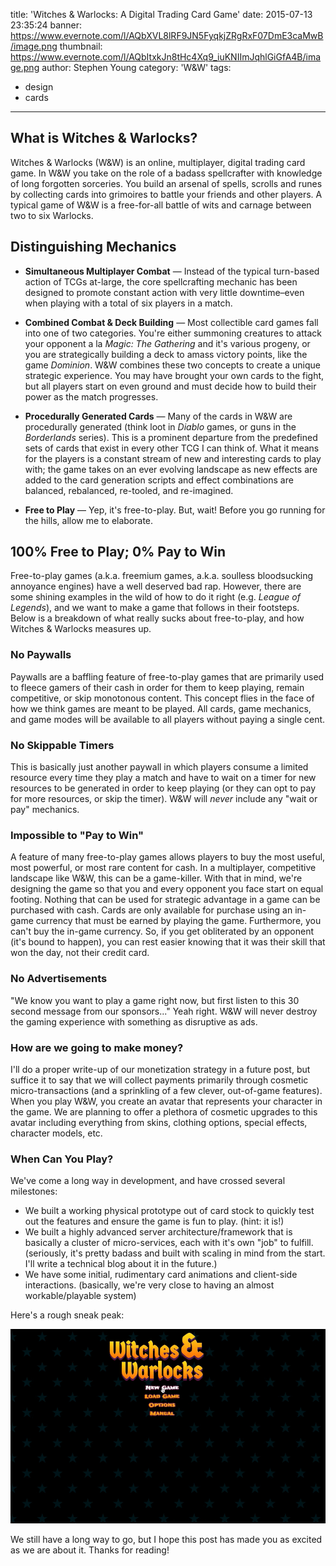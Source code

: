 title: 'Witches & Warlocks: A Digital Trading Card Game'
date: 2015-07-13 23:35:24
banner: https://www.evernote.com/l/AQbXVL8lRF9JN5FyqkjZRgRxF07DmE3caMwB/image.png
thumbnail: https://www.evernote.com/l/AQbItxkJn8tHc4Xq9_iuKNIImJqhlGiGfA4B/image.png
author: Stephen Young
category: 'W&W'
tags:
  - design
  - cards
---

## What is Witches &amp; Warlocks?

Witches &amp; Warlocks (W&amp;W) is an online, multiplayer, digital trading card game.  In W&amp;W you take on the role of a badass spellcrafter with knowledge of long forgotten sorceries.  You build an arsenal of spells, scrolls and runes by collecting cards into grimoires to battle your friends and other players.  A typical game of W&amp;W is a free-for-all battle of wits and carnage between two to six Warlocks.

<!-- more -->

## Distinguishing Mechanics

* **Simultaneous Multiplayer Combat** &mdash; Instead of the typical turn-based action of TCGs at-large, the core spellcrafting mechanic has been designed to promote constant action with very little downtime&ndash;even when playing with a total of six players in a match.

* **Combined Combat &amp; Deck Building** &mdash; Most collectible card games fall into one of two categories.  You're either summoning creatures to attack your opponent a la *Magic: The Gathering* and it's various progeny, or you are strategically building a deck to amass victory points, like the game *Dominion*.  W&amp;W combines these two concepts to create a unique strategic experience.  You may have brought your own cards to the fight, but all players start on even ground and must decide how to build their power as the match progresses.

* **Procedurally Generated Cards** &mdash; Many of the cards in W&amp;W are procedurally generated (think loot in *Diablo* games, or guns in the *Borderlands* series).  This is a prominent departure from the predefined sets of cards that exist in every other TCG I can think of.  What it means for the players is a constant stream of new and interesting cards to play with; the game takes on an ever evolving landscape as new effects are added to the card generation scripts and effect combinations are balanced, rebalanced, re-tooled, and re-imagined.

* **Free to Play** &mdash; Yep, it's free-to-play.  But, wait!  Before you go running for the hills, allow me to elaborate.

## 100% Free to Play; 0% Pay to Win

Free-to-play games (a.k.a. freemium games, a.k.a. soulless bloodsucking annoyance engines) have a well deserved bad rap.  However, there are some shining examples in the wild of how to do it right (e.g. *League of Legends*), and we want to make a game that follows in their footsteps.  Below is a breakdown of what really sucks about free-to-play, and how Witches &amp; Warlocks measures up.

### No Paywalls

Paywalls are a baffling feature of free-to-play games that are primarily used to fleece gamers of their cash in order for them to keep playing, remain competitive, or skip monotonous content.  This concept flies in the face of how we think games are meant to be played.  All cards, game mechanics, and game modes will be available to all players without paying a single cent.

### No Skippable Timers

This is basically just another paywall in which players consume a limited resource every time they play a match and have to wait on a timer for new resources to be generated in order to keep playing (or they can opt to pay for more resources, or skip the timer).  W&amp;W will *never* include any "wait or pay" mechanics.

### Impossible to "Pay to Win"

A feature of many free-to-play games allows players to buy the most useful, most powerful, or most rare content for cash.  In a multiplayer, competitive landscape like W&amp;W, this can be a game-killer.  With that in mind, we're designing the game so that you and every opponent you face start on equal footing.  Nothing that can be used for strategic advantage in a game can be purchased with cash.  Cards are only available for purchase using an in-game currency that must be earned by playing the game.  Furthermore, you can't buy the in-game currency.  So, if you get obliterated by an opponent (it's bound to happen), you can rest easier knowing that it was their skill that won the day, not their credit card.

### No Advertisements

"We know you want to play a game right now, but first listen to this 30 second message from our sponsors..."  Yeah right.  W&amp;W will never destroy the gaming experience with something as disruptive as ads.

### How are we going to make money?

I'll do a proper write-up of our monetization strategy in a future post, but suffice it to say that we will collect payments primarily through cosmetic micro-transactions (and a sprinkling of a few clever, out-of-game features).  When you play W&amp;W, you create an avatar that represents your character in the game.  We are planning to offer a plethora of cosmetic upgrades to this avatar including everything from skins, clothing options, special effects, character models, etc.

### When Can You Play?

We've come a long way in development, and have crossed several milestones:

* We built a working physical prototype out of card stock to quickly test out the features and ensure the game is fun to play. (hint: it is!)
* We built a highly advanced server architecture/framework that is basically a cluster of micro-services, each with it's own "job" to fulfill. (seriously, it's pretty badass and built with scaling in mind from the start.  I'll write a technical blog about it in the future.)
* We have some initial, rudimentary card animations and client-side interactions. (basically, we're very close to having an almost workable/playable system)

Here's a rough sneak peak:

![Rough Card Animation](/img/rough-card-animation.gif)

We still have a long way to go, but I hope this post has made you as excited as we are about it.  Thanks for reading!


